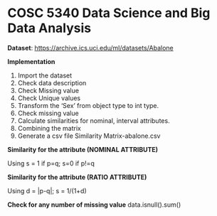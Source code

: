 # COSC 5340 Data Science and Big Data Analysis

**Dataset**: https://archive.ics.uci.edu/ml/datasets/Abalone

**Implementation**
1. Import the dataset
2. Check data description
3. Check Missing value
4. Check Unique values
5. Transform the ‘Sex’ from object type to int type.
6. Check missing value
7. Calculate similarities for nominal, interval attributes.
8. Combining the matrix
9. Generate a csv file Similarity Matrix-abalone.csv

**Similarity for the attribute (NOMINAL ATTRIBUTE)**

Using s = 1 if p=q; s=0 if p!=q

**Similarity for the attribute  (RATIO ATTRIBUTE)**

Using d = |p-q|; s = 1/(1+d)

**Check for any number of missing value**
data.isnull().sum()
